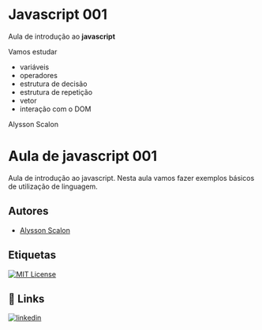 # Javascript 001
 Aula de introdução ao **javascript**

 Vamos estudar
 - variáveis
 - operadores
 - estrutura de decisão
 - estrutura de repetição
 - vetor
 - interação com o DOM

Alysson Scalon


# Aula de javascript 001

Aula de introdução ao javascript. Nesta aula vamos fazer exemplos básicos de utilização de linguagem.

## Autores

- [Alysson Scalon](https://github.com/Alyzun/javascript001)


## Etiquetas

[![MIT License](https://img.shields.io/badge/License-MIT-green.svg)](https://choosealicense.com/licenses/mit/)


## 🔗 Links

[![linkedin](https://img.shields.io/badge/linkedin-0A66C2?style=for-the-badge&logo=linkedin&logoColor=white)](https://www.linkedin.com/)

